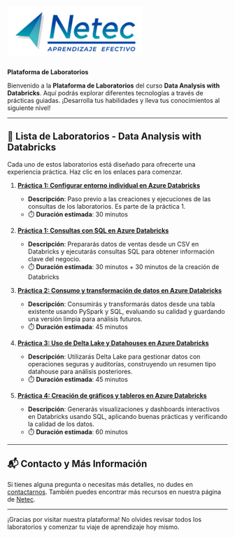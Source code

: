 # ![Logo](images/neteclogo.png) 

**Plataforma de Laboratorios**

Bienvenido a la **Plataforma de Laboratorios** del curso **Data Analysis with Databricks**. Aquí podrás explorar diferentes tecnologías a través de prácticas guiadas. ¡Desarrolla tus habilidades y lleva tus conocimientos al siguiente nivel!

---

## 🌟 **Lista de Laboratorios - Data Analysis with Databricks**

Cada uno de estos laboratorios está diseñado para ofrecerte una experiencia práctica. Haz clic en los enlaces para comenzar.

01. **[Práctica 1: Configurar entorno individual en Azure Databricks](/Capítulo1/lab0.md)**
      - **Descripción**: Paso previo a las creaciones y ejecuciones de las consultas de los laboratorios. Es parte de la práctica 1.
      - ⏱️ **Duración estimada**: 30 minutos

02. **[Práctica 1: Consultas con SQL en Azure Databricks](/Capítulo1/README.md)**
      - **Descripción**: Prepararás datos de ventas desde un CSV en Databricks y ejecutarás consultas SQL para obtener información clave del negocio.
      - ⏱️ **Duración estimada**: 30 minutos + 30 minutos de la creación de Databricks

03. **[Práctica 2: Consumo y transformación de datos en Azure Databricks](/Capítulo2/README.md)**
      - **Descripción**: Consumirás y transformarás datos desde una tabla existente usando PySpark y SQL, evaluando su calidad y guardando una versión limpia para análisis futuros.
      - ⏱️ **Duración estimada**: 45 minutos

04. **[Práctica 3: Uso de Delta Lake y Datahouses en Azure Databricks](/Capítulo3/README.md)**
      - **Descripción**: Utilizarás Delta Lake para gestionar datos con operaciones seguras y auditorías, construyendo un resumen tipo datahouse para análisis posteriores.
      - ⏱️ **Duración estimada**: 45 minutos

05. **[Práctica 4: Creación de gráficos y tableros en Azure Databricks](/Capítulo4/README.md)**
      - **Descripción**: Generarás visualizaciones y dashboards interactivos en Databricks usando SQL, aplicando buenas prácticas y verificando la calidad de los datos.
      - ⏱️ **Duración estimada**: 60 minutos

---

## 📬 **Contacto y Más Información**

Si tienes alguna pregunta o necesitas más detalles, no dudes en [contactarnos](mailto:soporte@netec.com). También puedes encontrar más recursos en nuestra página de [Netec](https://netec.com).

---

¡Gracias por visitar nuestra plataforma! No olvides revisar todos los laboratorios y comenzar tu viaje de aprendizaje hoy mismo.
